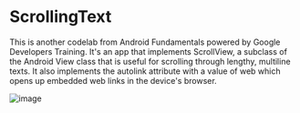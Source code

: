 # ScrollingText
This is another codelab from Android Fundamentals powered by Google Developers Training.
It's an app that implements ScrollView, a subclass of the Android View class that is useful for scrolling through lengthy, multiline texts.
It also implements the autolink attribute with a value of web which opens up embedded web links in the device's browser.

![image](https://drive.google.com/uc?export=view&id=1NNPHXXSkwERc3OZnyD6I8jSPJcZ8MFLk)
